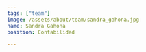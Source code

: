 ```yaml
---
tags: ["team"]
image: /assets/about/team/sandra_gahona.jpg
name: Sandra Gahona
position: Contabilidad

---
```


